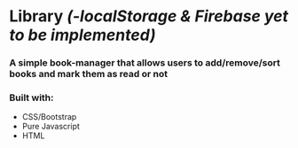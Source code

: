 # Library *(-localStorage & Firebase yet to be implemented)*
### A simple book-manager that allows users to add/remove/sort books and mark them as read or not

### Built with:
* CSS/Bootstrap
* Pure Javascript
* HTML